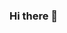 ### Hi there 👋

<!--
**READYonHub/READYonHub** is a ✨ _special_ ✨ repository because its `README.md` (this file) appears on your GitHub profile.

Here are some ideas to get you started:

- 🔭 I’m currently working on : - - - - - - - - - > ::: to learn C++ & C#
- 🌱 I’m currently learning : - - - - - - - - - - > ::: C++ & C# 
- 👯 I’m looking to collaborate on  : - - - - - - > :::
- 🤔 I’m looking for help with :  - - - - - - - - > :::
- 💬 Ask me about : - - - - - - - - - - - - - - - > ::: what do you need? 
- 📫 How to reach me  : - - - - - - - - - - - - - > ::: readyemail3@gmail.com
- 😄 Pronouns : - - - - - - - - - - - - - - - - - > :::
- ⚡ Fun fact: - - - - - - - - - - - - - - - - -  > :::  If we ever find the end of the Pi number, according to some scientists, that’ll mean we live in the simulation.

